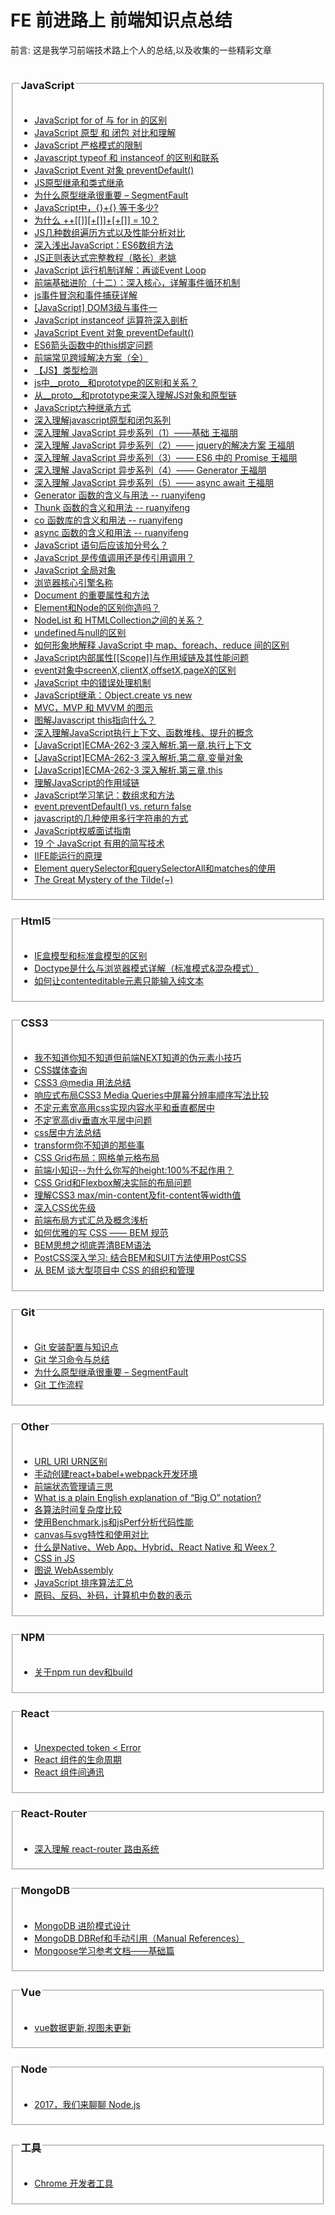 # FE 前进路上 前端知识点总结
<p>前言: 这是我学习前端技术路上个人的总结,以及收集的一些精彩文章</p>
<section>
<fieldset>
<legend><h3>JavaScript</h3></legend>
<ul>
<li><a href="https://github.com/ClarenceC/knowledge/issues/1">JavaScript for of 与 for in 的区别</a></li>
<li><a href="https://github.com/ClarenceC/knowledge/issues/2">JavaScript 原型 和 闭包 对比和理解</a></li>
<li><a href="https://github.com/ClarenceC/knowledge/issues/5">JavaScript 严格模式的限制</a></li>
<li><a href="https://github.com/ClarenceC/knowledge/issues/4">Javascript typeof 和 instanceof 的区别和联系</a></li>
<li><a href="https://github.com/ClarenceC/knowledge/issues/14">JavaScript Event 对象 preventDefault()</a></li>
<li><a href="http://web.jobbole.com/83319/">JS原型继承和类式继承</a></li>
<li><a href="http://top.css88.com/archives/717">为什么原型继承很重要 – SegmentFault</a></li>
<li><a href="https://segmentfault.com/a/1190000000264418">JavaScript中，{}+{} 等于多少?</a></li>
<li><a href="http://justjavac.com/javascript/2012/05/24/can-you-explain-why-10.html">为什么 ++[[]][+[]]+[+[]] = 10？</a></li>
<li><a href="https://dailc.github.io/2016/11/25/baseKnowlenge_javascript_jsarrayGoThrough.html">JS几种数组遍历方式以及性能分析对比</a></li>
<li><a href="https://segmentfault.com/a/1190000005046496#articleHeader6">深入浅出JavaScript：ES6数组方法</a></li>
<li><a href="https://juejin.im/post/5965943ff265da6c30653879">JS正则表达式完整教程（略长）老姚</a></li>
<li><a href="http://www.ruanyifeng.com/blog/2014/10/event-loop.html">JavaScript 运行机制详解：再谈Event Loop</a></li>
<li><a href="http://www.jianshu.com/p/12b9f73c5a4f">前端基础进阶（十二）：深入核心，详解事件循环机制</a></li>
<li><a href="http://www.cnblogs.com/linxuehan/p/3623760.html">js事件冒泡和事件捕获详解</a></li>
<li><a href="http://blog.qiji.tech/archives/9339">[JavaScript] DOM3级与事件一</a></li>
<li><a href="https://www.ibm.com/developerworks/cn/web/1306_jiangjj_jsinstanceof/">JavaScript instanceof 运算符深入剖析</a></li>
<li><a href="https://github.com/ClarenceC/Front-End-Knowledge/issues/14">JavaScript Event 对象 preventDefault()</a></li>
<li><a href="http://blog.csdn.net/u013344815/article/details/73184928">ES6箭头函数中的this绑定问题</a></li>
<li><a href="https://segmentfault.com/a/1190000011145364">前端常见跨域解决方案（全）</a></li>
<li><a href="http://cherryblog.site/type-checking.html">【JS】类型检测</a></li>
<li><a href="https://www.zhihu.com/question/34183746">js中__proto__和prototype的区别和关系？</a></li>
<li><a href="https://github.com/creeperyang/blog/issues/9">从__proto__和prototype来深入理解JS对象和原型链</a></li>
<li><a href="https://xxxgitone.github.io/2017/06/12/JavaScript%E5%85%AD%E7%A7%8D%E7%BB%A7%E6%89%BF%E6%96%B9%E5%BC%8F/">JavaScript六种继承方式</a></li>
<li><a href="http://www.cnblogs.com/wangfupeng1988/p/4001284.html">深入理解javascript原型和闭包系列</a></li>
<li><a href="http://www.cnblogs.com/wangfupeng1988/p/6513070.html">深入理解 JavaScript 异步系列（1）——基础 王福朋</a></li>
<li><a href="http://www.cnblogs.com/wangfupeng1988/p/6515855.html">深入理解 JavaScript 异步系列（2）—— jquery的解决方案 王福朋</a></li>
<li><a href="http://www.cnblogs.com/wangfupeng1988/p/6515779.html">深入理解 JavaScript 异步系列（3）—— ES6 中的 Promise 王福朋</a></li>
<li><a href="http://www.cnblogs.com/wangfupeng1988/p/6532713.html">深入理解 JavaScript 异步系列（4）—— Generator 王福朋</a></li>
<li><a href="http://www.cnblogs.com/wangfupeng1988/p/6532734.html">深入理解 JavaScript 异步系列（5）—— async await 王福朋</a></li>
<li><a href="http://www.ruanyifeng.com/blog/2015/04/generator.html">Generator 函数的含义与用法 -- ruanyifeng</a></li>
<li><a href="http://www.ruanyifeng.com/blog/2015/05/thunk.html">Thunk 函数的含义和用法 -- ruanyifeng</a></li>
<li><a href="http://www.ruanyifeng.com/blog/2015/05/co.html">co 函数库的含义和用法 -- ruanyifeng</a></li>
<li><a href="http://www.ruanyifeng.com/blog/2015/05/async.html">async 函数的含义和用法 -- ruanyifeng</a></li>
<li><a href="https://www.zhihu.com/question/20298345">JavaScript 语句后应该加分号么？</a></li>
<li><a href="https://github.com/nodejh/nodejh.github.io/issues/32">JavaScript 是传值调用还是传引用调用？</a></li>
<li><a href="http://blog.csdn.net/ssisse/article/details/52335693">JavaScript 全局对象</a></li>
<li><a href="https://github.com/ClarenceC/Front-End-Knowledge/issues/32">浏览器核心引擎名称</a></li>
<li><a href="https://github.com/ClarenceC/Front-End-Knowledge/issues/33">Document 的重要属性和方法</a></li>
<li><a href="http://flypursue.com/jekyll/update/2016/09/21/node-vs-element.html">Element和Node的区别你造吗？</a></li>
<li><a href="https://www.zhihu.com/question/31576889">NodeList 和 HTMLCollection之间的关系？</a></li>
<li><a href="http://www.ruanyifeng.com/blog/2014/03/undefined-vs-null.html">undefined与null的区别</a></li>
<li><a href="https://www.zhihu.com/question/24927450">如何形象地解释 JavaScript 中 map、foreach、reduce 间的区别</a></li>
<li><a href="http://blog.csdn.net/q1056843325/article/details/53086893">JavaScript内部属性[[Scope]]与作用域链及其性能问题</a></li>
<li><a href="http://www.jianshu.com/p/1c01c31c0343">event对象中screenX,clientX,offsetX,pageX的区别</a></li>
<li><a href="https://segmentfault.com/a/1190000007384055">JavaScript 中的错误处理机制</a></li>
<li><a href="https://codeday.me/bug/20170606/23041.html">JavaScript继承：Object.create vs new</a></li>
<li><a href="http://www.ruanyifeng.com/blog/2015/02/mvcmvp_mvvm.html">MVC，MVP 和 MVVM 的图示</a></li>
<li><a href="http://www.imooc.com/article/1848">图解Javascript this指向什么？</a></li>
<li><a href="https://segmentfault.com/a/1190000009041008">深入理解JavaScript执行上下文、函数堆栈、提升的概念</a></li>
<li><a href="http://www.cnblogs.com/justinw/archive/2010/04/16/1713086.html#3659123">[JavaScript]ECMA-262-3 深入解析.第一章.执行上下文</a></li>
<li><a href="http://www.cnblogs.com/justinw/archive/2010/04/23/1718733.html">[JavaScript]ECMA-262-3 深入解析.第二章.变量对象</a></li>
<li><a href="http://www.cnblogs.com/justinw/archive/2010/05/04/1727295.html">[JavaScript]ECMA-262-3 深入解析.第三章.this</a></li>
<li><a href="http://web.jobbole.com/84041/">理解JavaScript的作用域链</a></li>
<li><a href="https://www.w3cplus.com/javascript/how-to-find-the-sum-of-an-array-of-numbers.html">JavaScript学习笔记：数组求和方法</a></li>
<li><a href="https://stackoverflow.com/questions/1357118/event-preventdefault-vs-return-false">event.preventDefault() vs. return false</a></li>
<li><a href="http://jser.me/2013/08/20/javascript%E7%9A%84%E5%87%A0%E7%A7%8D%E4%BD%BF%E7%94%A8%E5%A4%9A%E8%A1%8C%E5%AD%97%E7%AC%A6%E4%B8%B2%E7%9A%84%E6%96%B9%E5%BC%8F.html">javascript的几种使用多行字符串的方式</a></li>
<li><a href="https://zhuanlan.zhihu.com/p/31759933">JavaScript权威面试指南</a></li>
<li><a href="https://segmentfault.com/a/1190000012673854">19 个 JavaScript 有用的简写技术</a></li>
<li><a href="https://github.com/creeperyang/blog/issues/40">IIFE能运行的原理</a></li>
<li><a href="https://github.com/ClarenceC/Front-End-Knowledge/issues/35">Element querySelector和querySelectorAll和matches的使用</a></li>
<li><a href="https://www.joezimjs.com/javascript/great-mystery-of-the-tilde/">The Great Mystery of the Tilde(~)</a></li>
</ul>
</fieldset>
</section>
<fieldset>
<legend><h3>Html5</h3></legend>
<ul>
<li><a href="http://www.jianshu.com/p/cc2bc404269b">IE盒模型和标准盒模型的区别</a></li>
<li><a href="http://www.cnblogs.com/diantao/articles/5129867.html">Doctype是什么与浏览器模式详解（标准模式&混杂模式）</a></li>
<li><a href="http://www.zhangxinxu.com/wordpress/2016/01/contenteditable-plaintext-only/">如何让contenteditable元素只能输入纯文本</a></li>
</ul>
</fieldset>
<fieldset>
<legend><h3>CSS3</h3></legend>
<ul>
<li><a href="https://mp.weixin.qq.com/s/iD_uC7Ah_UvZmUmiHUsKWg">我不知道你知不知道但前端NEXT知道的伪元素小技巧</a></li>
<li><a href="https://developer.mozilla.org/zh-CN/docs/Web/Guide/CSS/Media_queries">CSS媒体查询</a></li>
<li><a href="http://www.jianshu.com/p/b8f375b52a61">CSS3 @media 用法总结</a></li>
<li><a href="https://blog.brain1981.com/314.html">响应式布局CSS3 Media Queries中屏幕分辨率顺序写法比较</a></li>
<li><a href="http://www.tangshuang.net/3197.html">不定元素宽高用css实现内容水平和垂直都居中</a></li>
<li><a href="https://zhuanlan.zhihu.com/p/27186791">不定宽高div垂直水平居中问题</a></li>
<li><a href="https://github.com/ClarenceC/Front-End-Knowledge/issues/34">css居中方法总结</a></li>
<li><a href="http://www.html-js.com/article/2518">transform你不知道的那些事</a></li>
<li><a href="https://www.w3cplus.com/css3/line-base-placement-layout.html">CSS Grid布局：网格单元格布局</a></li>
<li><a href="https://segmentfault.com/a/1190000012707337">前端小知识--为什么你写的height:100%不起作用？</a></li>
<li><a href="https://www.w3cplus.com/css3/css-grid-flexbox-solving-real-world-problems.html">CSS Grid和Flexbox解决实际的布局问题</a></li>
<li><a href="http://www.zhangxinxu.com/wordpress/2016/05/css3-width-max-contnet-min-content-fit-content/">理解CSS3 max/min-content及fit-content等width值</a></li>
<li><a href="http://ghmagical.com/article/page/id/ote3wHDxzIHS">深入CSS优先级</a></li>
<li><a href="http://elevenbeans.github.io/2018/01/12/front-end-layout-methods/">前端布局方式汇总及概念浅析</a></li>
<li><a href="https://acelibin.github.io/2017/07/03/%E5%A6%82%E4%BD%95%E4%BC%98%E9%9B%85%E7%9A%84%E5%86%99-CSS%E2%80%94%E2%80%94BEM-%E8%A7%84%E8%8C%83/">如何优雅的写 CSS —— BEM 规范</a></li>
<li><a href="https://www.w3cplus.com/css/mindbemding-getting-your-head-round-bem-syntax.html">BEM思想之彻底弄清BEM语法</a></li>
<li><a href="https://www.w3cplus.com/PostCSS/using-postcss-with-bem-and-suit-methodologies.html">PostCSS深入学习: 结合BEM和SUIT方法使用PostCSS</a></li>
<li><a href="https://www.ibm.com/developerworks/cn/web/1512_chengfu_bem/index.html">从 BEM 谈大型项目中 CSS 的组织和管理</a></li>
</ul>
</fieldset>
<fieldset>
<legend><h3>Git</h3></legend>
<ul>
<li><a href="https://github.com/ClarenceC/knowledge/issues/3">Git 安装配置与知识点</a></li>
<li><a href="https://github.com/ClarenceC/knowledge/issues/8">Git 学习命令与总结</a></li>
<li><a href="https://github.com/ClarenceC/knowledge/issues/8">为什么原型继承很重要 – SegmentFault</a></li>
<li><a href="http://www.ruanyifeng.com/blog/2015/12/git-workflow.html">Git 工作流程</a></li>
</ul>
</fieldset>
<fieldset>
<legend><h3>Other</h3></legend>
<ul>
<li><a href="https://github.com/ClarenceC/knowledge/issues/11">URL URI URN区别</a></li>
<li><a href="http://www.wukai.me/2016/09/14/create-a-react-webpack-es6-project/">手动创建react+babel+webpack开发环境</a></li>
<li><a href="https://juejin.im/post/59fd94475188254115703461">前端状态管理请三思</a></li>
<li><a href="https://stackoverflow.com/questions/487258/what-is-a-plain-english-explanation-of-big-o-notation">What is a plain English explanation of “Big O” notation?</a></li>
<li><a href="http://blog.leanote.com/post/2393350704@qq.com/%E5%90%84%E7%AE%97%E6%B3%95%E6%97%B6%E9%97%B4%E5%A4%8D%E6%9D%82%E5%BA%A6%E6%AF%94%E8%BE%83">各算法时间复杂度比较</a></li>
<li><a href="https://segmentfault.com/a/1190000003486676">使用Benchmark.js和jsPerf分析代码性能</a></li>
<li><a href="http://www.jianshu.com/p/980a2f377b50">canvas与svg特性和使用对比</a></li>
<li><a href="https://segmentfault.com/a/1190000011154120">什么是Native、Web App、Hybrid、React Native 和 Weex？</a></li>
<li><a href="http://www.ruanyifeng.com/blog/2017/04/css_in_js.html?20171225141337#comment-last">CSS in JS</a></li>
<li><a href="http://www.zcfy.cc/article/an-abridged-cartoon-introduction-to-webassembly-ndash-smashing-magazine-2799.html">图说 WebAssembly</a></li>
<li><a href="http://www.qcyoung.com/2016/12/18/JavaScript%20%E6%8E%92%E5%BA%8F%E7%AE%97%E6%B3%95%E6%B1%87%E6%80%BB/#xuan-ze-pai-xu-selection-sort-sup-class-footnote-ref-a-href-fn-2-id-fnref-2-2-a-sup">JavaScript 排序算法汇总</a></li>
<li><a href="http://blog.chinaunix.net/uid-26495963-id-3074603.html">原码、反码、补码，计算机中负数的表示</a></li>
</ul>
</fieldset>
<fieldset>
<legend><h3>NPM</h3></legend>
<ul>
<li><a href="https://github.com/ClarenceC/knowledge/issues/9">关于npm run dev和build</a></li>
</ul>
</fieldset>
<fieldset>
<legend><h3>React</h3></legend>
<ul>
<li><a href="https://github.com/ClarenceC/knowledge/issues/15">Unexpected token &lt Error</a></li>
<li><a href="https://github.com/ClarenceC/knowledge/issues/12">React 组件的生命周期</a></li>
<li><a href="http://taobaofed.org/blog/2016/11/17/react-components-communication/">React 组件间通讯</a></li>
</ul>
</fieldset>
<fieldset>
<legend><h3>React-Router</h3></legend>
<ul>
<li><a href="https://segmentfault.com/a/1190000004075348#articleHeader1">深入理解 react-router 路由系统</a></li>
</ul>
</fieldset>
<fieldset>
<legend><h3>MongoDB</h3></legend>
<ul>
<li><a href="http://www.mongoing.com/mongodb-advanced-pattern-design">MongoDB 进阶模式设计</a></li>
<li><a href="http://blog.csdn.net/jsdxshi/article/details/72899803">MongoDB DBRef和手动引用（Manual References）</a></li>
<li><a href="https://cnodejs.org/topic/504b4924e2b84515770103dd">Mongoose学习参考文档——基础篇</a></li>
</ul>
</fieldset>
<fieldset>
<legend><h3>Vue</h3></legend>
<ul>
  <li><a href="https://github.com/pfan123/front-end-navigator/issues/1">vue数据更新,视图未更新</a></li>
</ul>
</fieldset>
<fieldset>
<legend><h3>Node</h3></legend>
<ul>
  <li><a href="https://cnodejs.org/topic/58eee565a92d341e48cfe7fc">2017，我们来聊聊 Node.js</a></li>
</ul>
</fieldset>
<fieldset>
<legend><h3>工具</h3></legend>
<ul>
  <li><a href="http://www.css88.com/doc/chrome-devtools/">Chrome 开发者工具</a></li>
</ul>
</fieldset>
